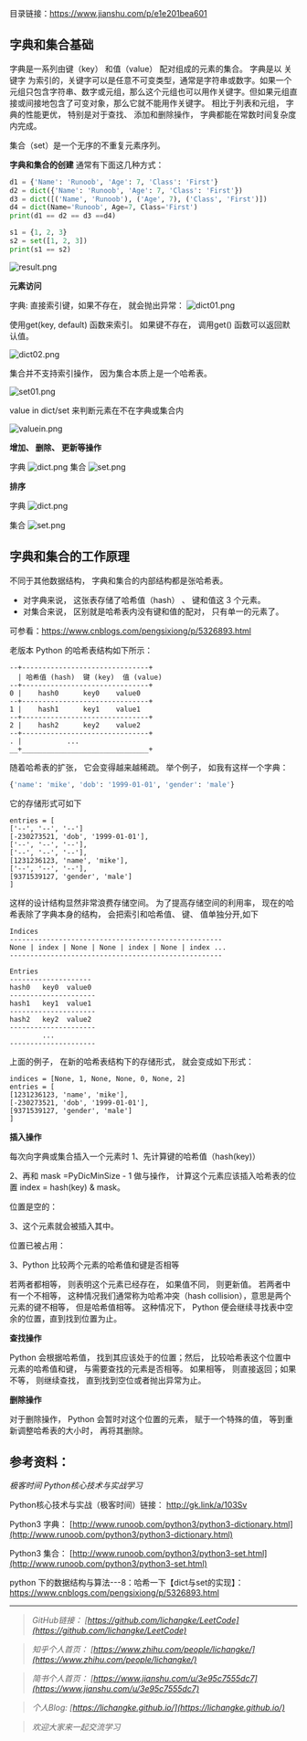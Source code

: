 目录链接：https://www.jianshu.com/p/e1e201bea601

## 字典和集合基础
字典是一系列由键（key） 和值（value） 配对组成的元素的集合。
字典是以 关键字 为索引的，关键字可以是任意不可变类型，通常是字符串或数字。如果一个元组只包含字符串、数字或元组，那么这个元组也可以用作关键字。但如果元组直接或间接地包含了可变对象，那么它就不能用作关键字。
相比于列表和元组， 字典的性能更优， 特别是对于查找、 添加和删除操作， 字典都能在常数时间复杂度内完成。

集合（set）是一个无序的不重复元素序列。

**字典和集合的创建**
通常有下面这几种方式：
```python
d1 = {'Name': 'Runoob', 'Age': 7, 'Class': 'First'}
d2 = dict({'Name': 'Runoob', 'Age': 7, 'Class': 'First'})
d3 = dict([('Name', 'Runoob'), ('Age', 7), ('Class', 'First')])
d4 = dict(Name='Runoob', Age=7, Class='First') 
print(d1 == d2 == d3 ==d4)

s1 = {1, 2, 3}
s2 = set([1, 2, 3])
print(s1 == s2)
```
![result.png](https://upload-images.jianshu.io/upload_images/16846478-b2c5024d8558553f.png?imageMogr2/auto-orient/strip%7CimageView2/2/w/1240)

**元素访问**

字典:
直接索引键，如果不存在， 就会抛出异常：
![dict01.png](https://upload-images.jianshu.io/upload_images/16846478-be3808169959a49e.png?imageMogr2/auto-orient/strip%7CimageView2/2/w/1240)

使用get(key, default) 函数来索引。 如果键不存在， 调用get() 函数可以返回默认值。 

![dict02.png](https://upload-images.jianshu.io/upload_images/16846478-362bd56b146caf60.png?imageMogr2/auto-orient/strip%7CimageView2/2/w/1240)

集合并不支持索引操作， 因为集合本质上是一个哈希表。 

![set01.png](https://upload-images.jianshu.io/upload_images/16846478-5d7bab31321d7947.png?imageMogr2/auto-orient/strip%7CimageView2/2/w/1240)

value in dict/set 来判断元素在不在字典或集合内

![valuein.png](https://upload-images.jianshu.io/upload_images/16846478-4385ca2e762d92ee.png?imageMogr2/auto-orient/strip%7CimageView2/2/w/1240)

**增加、 删除、 更新等操作**

字典
![dict.png](https://upload-images.jianshu.io/upload_images/16846478-f9a93f48204de442.png?imageMogr2/auto-orient/strip%7CimageView2/2/w/1240)
集合
![set.png](https://upload-images.jianshu.io/upload_images/16846478-87a4fc364695f92e.png?imageMogr2/auto-orient/strip%7CimageView2/2/w/1240)

**排序**

字典
![dict.png](https://upload-images.jianshu.io/upload_images/16846478-e16b8c6f1920a551.png?imageMogr2/auto-orient/strip%7CimageView2/2/w/1240)

集合
![set.png](https://upload-images.jianshu.io/upload_images/16846478-4d8930d417b41243.png?imageMogr2/auto-orient/strip%7CimageView2/2/w/1240)

## 字典和集合的工作原理

不同于其他数据结构， 字典和集合的内部结构都是张哈希表。
- 对字典来说， 这张表存储了哈希值（hash） 、 键和值这 3 个元素。
- 对集合来说， 区别就是哈希表内没有键和值的配对， 只有单一的元素了。

可参看：https://www.cnblogs.com/pengsixiong/p/5326893.html

老版本 Python 的哈希表结构如下所示：

```
--+-------------------------------+
  | 哈希值 (hash)  键 (key)  值 (value)
--+-------------------------------+
0 |    hash0      key0    value0
--+-------------------------------+
1 |    hash1      key1    value1
--+-------------------------------+
2 |    hash2      key2    value2
--+-------------------------------+
. |           ...
__+_______________________________+

```
随着哈希表的扩张， 它会变得越来越稀疏。 举个例子， 如我有这样一个字典：
```python
{'name': 'mike', 'dob': '1999-01-01', 'gender': 'male'}
```
它的存储形式可如下
```
entries = [
['--', '--', '--']
[-230273521, 'dob', '1999-01-01'],
['--', '--', '--'],
['--', '--', '--'],
[1231236123, 'name', 'mike'],
['--', '--', '--'],
[9371539127, 'gender', 'male']
]
```
这样的设计结构显然非常浪费存储空间。 为了提高存储空间的利用率， 现在的哈希表除了字典本身的结构， 会把索引和哈希值、 键、 值单独分开,如下
 
```
Indices
----------------------------------------------------
None | index | None | None | index | None | index ...
----------------------------------------------------

Entries
--------------------
hash0   key0  value0
---------------------
hash1   key1  value1
---------------------
hash2   key2  value2
---------------------
        ...
---------------------

```
上面的例子， 在新的哈希表结构下的存储形式， 就会变成如下形式：

```
indices = [None, 1, None, None, 0, None, 2]
entries = [
[1231236123, 'name', 'mike'],
[-230273521, 'dob', '1999-01-01'],
[9371539127, 'gender', 'male']
]

```
**插入操作**

每次向字典或集合插入一个元素时
1、先计算键的哈希值（hash(key)） 

2、再和 mask =PyDicMinSize - 1 做与操作， 计算这个元素应该插⼊哈希表的位置 index = hash(key) & mask。

位置是空的：

3、这个元素就会被插⼊其中。

位置已被占用：

3、Python 比较两个元素的哈希值和键是否相等

若两者都相等， 则表明这个元素已经存在， 如果值不同， 则更新值。
若两者中有一个不相等， 这种情况我们通常称为哈希冲突（hash collision），意思是两个元素的键不相等， 但是哈希值相等。 这种情况下， Python 便会继续寻找表中空余的位置，直到找到位置为⽌。

**查找操作**

Python 会根据哈希值， 找到其应该处于的位置；然后， 比较哈希表这个位置中元素的哈希值和键， 与需要查找的元素是否相等。 如果相等， 则直接返回；如果不等， 则继续查找， 直到找到空位或者抛出异常为⽌。

**删除操作**

对于删除操作， Python 会暂时对这个位置的元素， 赋于一个特殊的值， 等到重新调整哈希表的大小时， 再将其删除。




## 参考资料：

*极客时间 Python核心技术与实战学习*

Python核心技术与实战（极客时间）链接：
http://gk.link/a/103Sv

Python3 字典：
[http://www.runoob.com/python3/python3-dictionary.html](http://www.runoob.com/python3/python3-dictionary.html)

Python3 集合：
[http://www.runoob.com/python3/python3-set.html](http://www.runoob.com/python3/python3-set.html)

python 下的数据结构与算法---8：哈希一下【dict与set的实现】：
https://www.cnblogs.com/pengsixiong/p/5326893.html



----
>*GitHub链接：*
>*[https://github.com/lichangke/LeetCode](https://github.com/lichangke/LeetCode)*

>*知乎个人首页：*
>*[https://www.zhihu.com/people/lichangke/](https://www.zhihu.com/people/lichangke/)*

>*简书个人首页：*
>*[https://www.jianshu.com/u/3e95c7555dc7](https://www.jianshu.com/u/3e95c7555dc7)*

>*个人Blog:*
>*[https://lichangke.github.io/](https://lichangke.github.io/)*

>*欢迎大家来一起交流学习*
